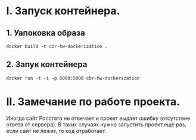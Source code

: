 # I. Запуск контейнера.

## 1. Уапоковка образа
`docker build -t cbr-hw-dockerization .`

## 2. Запук контейнера
`docker run -t -i -p 5000:5000 cbr-hw-dockerization`

# II. Замечание по работе проекта.
Иногда сайт Росстата не отвечает и проект выдает ошибку (отсутствие ответа от сервера). В таких случаях нужно запустить проект ещё раз, если сайт не лежит, то код отработает.

